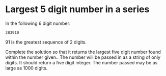 Largest 5 digit number in a series
=================

In the following 6 digit number:

```
283910
```

91 is the greatest sequence of 2 digits.

Complete the solution so that it returns the largest five digit number found within the number given.. The number will be passed in as a string of only digits. It should return a five digit integer. The number passed may be as large as 1000 digits.